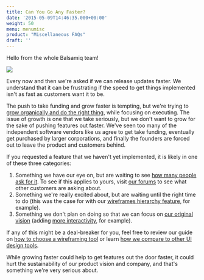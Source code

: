 ```yaml
---
title: Can You Go Any Faster?
date: '2015-05-09T14:46:35.000+00:00'
weight: 50
menu: menumisc
product: "Miscellaneous FAQs"
draft: ''
---
```

Hello from the whole Balsamiq team!

![](https://media.balsamiq.com/img/hero-team-framed.png)

Every now and then we're asked if we can release updates faster. We understand that it can be frustrating if the speed to get things implemented isn't as fast as customers want it to be.

The push to take funding and grow faster is tempting, but we're trying to [grow organically and do the right thing](https://balsamiq.com/company/#who), while focusing on executing. The issue of growth is one that we take seriously, but we don't want to grow for the sake of pushing features out faster. We've seen too many of the independent software vendors like us agree to get take funding, eventually get purchased by larger corporations, and finally the founders are forced out to leave the product and customers behind.

If you requested a feature that we haven't yet implemented, it is likely in one of these three categories:

1. Something we have our eye on, but are waiting to see [how many people ask for it](https://forums.balsamiq.com/c/mockups/l/top). To see if this applies to yours, visit [our forums](https://forums.balsamiq.com/) to see what other customers are asking about.
1. Something we're really excited about, but are waiting until the right time to do (this was the case for with our [wireframes hierarchy feature](https://blog.balsamiq.com/3-3/), for example).
1. Something we don't plan on doing so that we can focus on [our original vision](https://balsamiq.com/company/#whatis) (adding [more interactivity](https://blog.balsamiq.com/why-we-arent-doing-interaction/), for example).

If any of this might be a deal-breaker for you, feel free to review our guide on [how to choose a wireframing tool](/sales/howtochoose/) or learn [how we compare to other UI design tools](/sales/othertools/).

While growing faster could help to get features out the door faster, it could hurt the sustainability of our product vision and company, and that's something we're very serious about.
